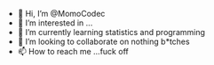 - 👋 Hi, I’m @MomoCodec
- 👀 I’m interested in ...
- 🌱 I’m currently learning statistics and programming
- 💞️ I’m looking to collaborate on nothing b*tches
- 📫 How to reach me ...fuck off

<!---
MomoCodec/MomoCodec is a ✨ special ✨ repository because its `README.md` (this file) appears on your GitHub profile.
You can click the Preview link to take a look at your changes.
--->
